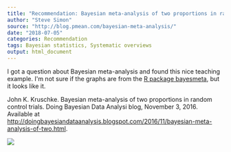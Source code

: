 ```yaml
---
title: "Recommendation: Bayesian meta-analysis of two proportions in random control trials"
author: "Steve Simon"
source: "http://blog.pmean.com/bayesian-meta-analysis/"
date: "2018-07-05"
categories: Recommendation
tags: Bayesian statistics, Systematic overviews
output: html_document
---
```


I got a question about Bayesian meta-analysis and found this nice
teaching example. I'm not sure if the graphs are from the [R package
bayesmeta](https://arxiv.org/abs/1711.08683), but it looks like
it.

<!---More--->

John K. Kruschke. Bayesian meta-analysis of two proportions in random
control trials. Doing Bayesian Data Analysi blog, November 3, 2016.
Available at
<http://doingbayesiandataanalysis.blogspot.com/2016/11/bayesian-meta-analysis-of-two.html>.

![](http://www.pmean.com/images/images/18/bayesian-meta-analysis01.png)




